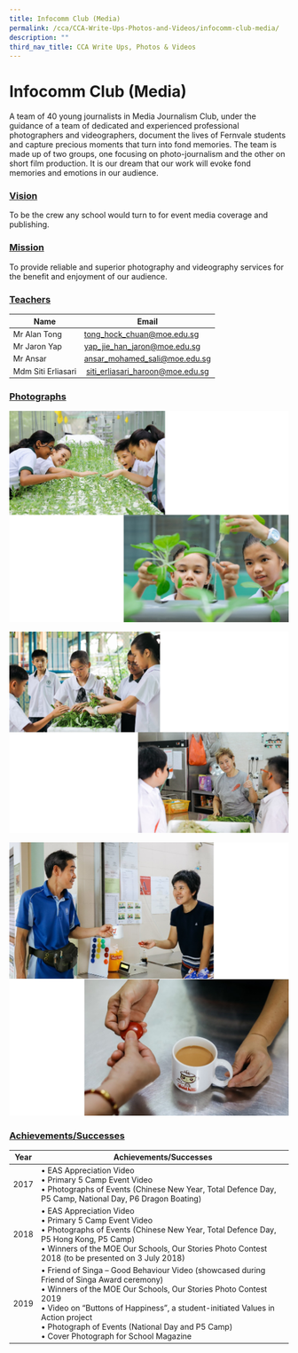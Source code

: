 ```yaml
---
title: Infocomm Club (Media)
permalink: /cca/CCA-Write-Ups-Photos-and-Videos/infocomm-club-media/
description: ""
third_nav_title: CCA Write Ups, Photos & Videos
---
```

# Infocomm Club (Media)

A team of 40 young journalists in Media Journalism Club, under the guidance of a team of dedicated and experienced professional photographers and videographers, document the lives of Fernvale students and capture precious moments that turn into fond memories. The team is made up of two groups, one focusing on photo-journalism and the other on short film production. It is our dream that our work will evoke fond memories and emotions in our audience.

### <b><u>Vision</u></b>

To be the crew any school would turn to for event media coverage and publishing.

### <b><u>Mission</u></b>

To provide reliable and superior photography and videography services for the benefit and enjoyment of our audience.

### <b><u>Teachers</u></b>

| Name                 | Email                              |
|----------------------|------------------------------------|
| Mr Alan Tong         | [tong\_hock\_chuan@moe.edu.sg](mailto:tong_hock_chuan@moe.edu.sg)     |
| Mr Jaron Yap         | [yap\_jie\_han\_jaron@moe.edu.sg](mailto:yap\_jie\_han\_jaron@moe.edu.sg)   |
| Mr Ansar             | [ansar\_mohamed\_sali@moe.edu.sg](mailto:ansar\_mohamed\_sali@moe.edu.sg)    |
| Mdm Siti Erliasari   |   [siti\_erliasari\_haroon@moe.edu.sg](mailto:siti\_erliasari\_haroon@moe.edu.sg) |

### <b><u>Photographs</u></b>

![](/images/Cca/Infocomm%20Club%20(Media)/p1.jpg)

![](/images/Cca/Infocomm%20Club%20(Media)/p2.jpg)

![](/images/Cca/Infocomm%20Club%20(Media)/p3.jpg)

### <b><u>Achievements/Successes</u></b>

| Year  | Achievements/Successes             |
|-------|--------------------------------------------------------|
| 2017  |• EAS Appreciation Video<br>• Primary 5 Camp Event Video<br>• Photographs of Events (Chinese New Year, Total Defence Day, P5 Camp, National Day, P6 Dragon Boating)                                                                                                                                                                  |
| 2018  | • EAS Appreciation Video<br>• Primary 5 Camp Event Video<br>•  Photographs of Events (Chinese New Year, Total Defence Day, P5 Hong Kong, P5 Camp)<br>• Winners of the MOE Our Schools, Our Stories Photo Contest 2018 (to be presented on 3 July 2018)                                                                             |
|  2019 |•  Friend of Singa – Good Behaviour Video (showcased during Friend of Singa Award ceremony)<br>• Winners of the MOE Our Schools, Our Stories Photo Contest 2019<br>• Video on “Buttons of Happiness”, a student-initiated Values in Action project<br>• Photograph of Events (National Day and P5 Camp)<br>• Cover Photograph for School Magazine |